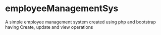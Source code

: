 # employeeManagementSys
A simple employee management system created using php and bootstrap having Create, update and view operations 
